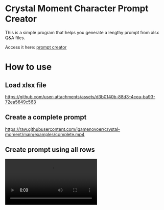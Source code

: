 # Crystal Moment Character Prompt Creator
This is a simple program that helps you generate a lengthy prompt from xlsx Q&A files. 

Access it here: [prompt creator](https://igamenovoer.github.io/crystal-moment/)

# How to use

## Load xlsx file



https://github.com/user-attachments/assets/d3b0140b-88d3-4cea-ba93-72ea5649c563


## Create a complete prompt
https://raw.githubusercontent.com/igamenovoer/crystal-moment/main/examples/complete.mp4

## Create prompt using all rows
<video src="https://raw.githubusercontent.com/igamenovoer/crystal-moment/main/examples/for-each-prompt.mp4" />

## Create prompt using selected rows
<video src="examples/static-prompt.mp4">
